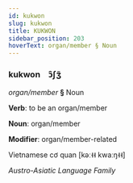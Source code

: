 ```yaml
---
id: kukwon
slug: kukwon
title: KUKWON
sidebar_position: 203
hoverText: organ/member § Noun
---
```


### kukwon&emsp;<span kind="abugida">ɔ̑ʃʒ̃</span>

*organ/member* **§** Noun

**Verb**: to be an organ/member

**Noun**: organ/member

**Modifier**: organ/member-related

Vietnamese cơ quan [kəː˧˧ kwaːŋ˧˧]

*Austro-Asiatic Language Family*